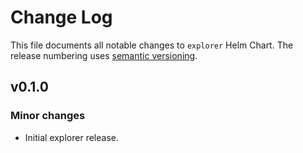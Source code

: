 # Change Log

This file documents all notable changes to `explorer` Helm Chart. The release
numbering uses [semantic versioning](http://semver.org).


## v0.1.0

### Minor changes

* Initial explorer release.

